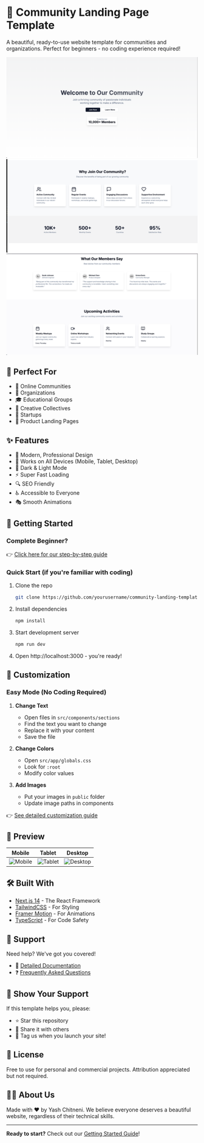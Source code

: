 # 🌟 Community Landing Page Template

A beautiful, ready-to-use website template for communities and organizations. Perfect for beginners - no coding experience required!

![Template Preview](./public/images/screenshots/Hero.png)
![Template Preview](./public/images/screenshots/JoinCommunity.png)
![Template Preview](./public/images/screenshots/Testimonials.png)

## 🎯 Perfect For

- 🤝 Online Communities
- 🏢 Organizations
- 🎓 Educational Groups
- 🎨 Creative Collectives
- 🌱 Startups
- 📱 Product Landing Pages

## ✨ Features

- 🎨 Modern, Professional Design
- 📱 Works on All Devices (Mobile, Tablet, Desktop)
- 🌙 Dark & Light Mode
- ⚡ Super Fast Loading
- 🔍 SEO Friendly
- ♿ Accessible to Everyone
- 🎭 Smooth Animations

## 🚀 Getting Started

### Complete Beginner?

👉 [Click here for our step-by-step guide](./docs/GETTING_STARTED.md)

### Quick Start (if you're familiar with coding)

1. Clone the repo
   ```bash
   git clone https://github.com/yourusername/community-landing-template.git
   ```

2. Install dependencies
   ```bash
   npm install
   ```

3. Start development server
   ```bash
   npm run dev
   ```

4. Open http://localhost:3000 - you're ready!

## 🎨 Customization

### Easy Mode (No Coding Required)

1. **Change Text**
   - Open files in `src/components/sections`
   - Find the text you want to change
   - Replace it with your content
   - Save the file

2. **Change Colors**
   - Open `src/app/globals.css`
   - Look for `:root`
   - Modify color values

3. **Add Images**
   - Put your images in `public` folder
   - Update image paths in components

👉 [See detailed customization guide](./docs/CUSTOMIZATION.md)

## 📱 Preview

| Mobile | Tablet | Desktop |
|--------|---------|----------|
| ![Mobile](./public/screenshots/mobile.png) | ![Tablet](./public/screenshots/tablet.png) | ![Desktop](./public/screenshots/desktop.png) |

## 🛠️ Built With

- [Next.js 14](https://nextjs.org/) - The React Framework
- [TailwindCSS](https://tailwindcss.com/) - For Styling
- [Framer Motion](https://www.framer.com/motion/) - For Animations
- [TypeScript](https://www.typescriptlang.org/) - For Code Safety

## 🤝 Support

Need help? We've got you covered!

- 📖 [Detailed Documentation](./docs)
- ❓ [Frequently Asked Questions](./docs/FAQ.md)

## 🌟 Show Your Support

If this template helps you, please:
- ⭐ Star this repository
- 🔄 Share it with others
- 📸 Tag us when you launch your site!

## 📝 License

Free to use for personal and commercial projects. Attribution appreciated but not required.

## 🙋‍♂️ About Us

Made with ❤️ by Yash Chitneni. We believe everyone deserves a beautiful website, regardless of their technical skills.

---

**Ready to start?** Check out our [Getting Started Guide](./docs/GETTING_STARTED.md)! 